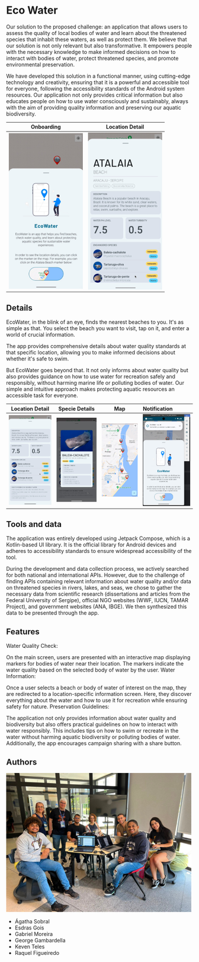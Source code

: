 
# Eco Water

Our solution to the proposed challenge: an application that allows users to assess the quality of local bodies of water and learn about the threatened species that inhabit these waters, as well as protect them. We believe that our solution is not only relevant but also transformative. It empowers people with the necessary knowledge to make informed decisions on how to interact with bodies of water, protect threatened species, and promote environmental preservation.

We have developed this solution in a functional manner, using cutting-edge technology and creativity, ensuring that it is a powerful and accessible tool for everyone, following the accessibility standards of the Android system resources. Our application not only provides critical information but also educates people on how to use water consciously and sustainably, always with the aim of providing quality information and preserving our aquatic biodiversity.

Onboarding                                |  Location Detail                                    
:----------------------------------------:|:-------------------------------------------:
<img width="200px" src="images/1.jpeg" />  | <img width="200px" src="images/2.jpeg" />

## Details

EcoWater, in the blink of an eye, finds the nearest beaches to you. It's as simple as that. You select the beach you want to visit, tap on it, and enter a world of crucial information.

The app provides comprehensive details about water quality standards at that specific location, allowing you to make informed decisions about whether it's safe to swim.

But EcoWater goes beyond that. It not only informs about water quality but also provides guidance on how to use water for recreation safely and responsibly, without harming marine life or polluting bodies of water. Our simple and intuitive approach makes protecting aquatic resources an accessible task for everyone.

Location Detail                             |  Specie Details                             |  Map                                         |  Notification
:------------------------------------------:|:-------------------------------------------:|:--------------------------------------------:|:-------------------------------------------
<img width="200px" src="images/3.jpeg" />   | <img width="200px" src="images/4.jpeg" />   |  <img width="200px" src="images/5.jpeg" />   |  <img width="200px" src="images/6.jpeg" />

## Tools and data

The application was entirely developed using Jetpack Compose, which is a Kotlin-based UI library. It is the official library for Android devices and adheres to accessibility standards to ensure widespread accessibility of the tool.


During the development and data collection process, we actively searched for both national and international APIs. However, due to the challenge of finding APIs containing relevant information about water quality and/or data on threatened species in rivers, lakes, and seas, we chose to gather the necessary data from scientific research (dissertations and articles from the Federal University of Sergipe), official NGO websites (WWF, IUCN, TAMAR Project), and government websites (ANA, IBGE). We then synthesized this data to be presented through the app.



## Features

Water Quality Check:

On the main screen, users are presented with an interactive map displaying markers for bodies of water near their location.
The markers indicate the water quality based on the selected body of water by the user.
Water Information:

Once a user selects a beach or body of water of interest on the map, they are redirected to a location-specific information screen.
Here, they discover everything about the water and how to use it for recreation while ensuring safety for nature.
Preservation Guidelines:

The application not only provides information about water quality and biodiversity but also offers practical guidelines on how to interact with water responsibly.
This includes tips on how to swim or recreate in the water without harming aquatic biodiversity or polluting bodies of water.
Additionally, the app encourages campaign sharing with a share button.



## Authors

<img width="500px" src="images/group.jpeg" />

- Ágatha Sobral
- Esdras Gois
- Gabriel Moreira
- George Gambardella
- Keven Teles
- Raquel Figueiredo


